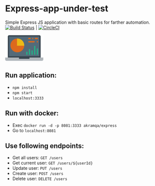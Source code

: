
# **Express**-app-under-test
Simple Express JS application with basic routes for farther automation.</div>
<br/>
[![Build Status](https://travis-ci.com/apotrebin/simple-express-app.svg?branch=master)](https://travis-ci.com/apotrebin/simple-express-app) | [![CircleCI](https://circleci.com/gh/apotrebin/simple-express-app.svg?style=svg)](https://circleci.com/gh/apotrebin/simple-express-app)

![Image alt text](/public/logo.png)

## Run application:
* ```npm install```
* ```npm start```
* ```localhost:3333```

## Run with docker:
* Exec ```docker run -d -p 8081:3333 akramqa/express```
* Go to ```localhost:8081```

## Use following endpoints:
* Get all users: ```GET /users```
* Get current user: ```GET /users/${userId}```
* Update user: ```PUT /users```
* Create user: ```POST /users```
* Delete user: ```DELETE /users```
